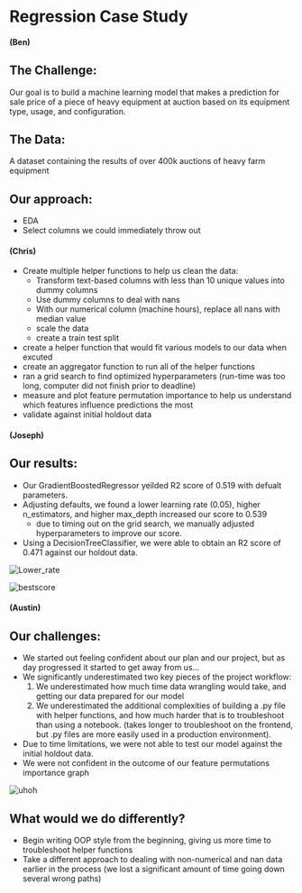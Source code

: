 # Regression Case Study

#### (Ben) 
## The Challenge: 
Our goal is to build a machine learning model that makes a prediction for sale price of a piece of heavy equipment at auction based on its equipment type, usage, and configuration. 

## The Data: 
A dataset containing the results of over 400k auctions of heavy farm equipment

## Our approach: 

- EDA 
- Select columns we could immediately throw out

#### (Chris) 
- Create multiple helper functions to help us clean the data:
  - Transform text-based columns with less than 10 unique values into dummy columns
  - Use dummy columns to deal with nans
  - With our numerical column (machine hours), replace all nans with median value
  - scale the data
  - create a train test split
- create a helper function that would fit various models to our data when excuted
- create an aggregator function to run all of the helper functions
- ran a grid search to find optimized hyperparameters (run-time was too long, computer did not finish prior to deadline) 
- measure and plot feature permutation importance to help us understand which features influence predictions the most
- validate against initial holdout data

#### (Joseph)
## Our results: 
- Our GradientBoostedRegressor yeilded R2 score of 0.519 with defualt parameters. 
- Adjusting defaults, we found a lower learning rate (0.05), higher n_estimators, and higher max_depth increased our score to 0.539
  - due to timing out on the grid search, we manually adjusted hyperparameters to improve our score. 
- Using a DecisionTreeClassifier, we were able to obtain an R2 score of 0.471 against our holdout data. 


![Lower_rate](https://user-images.githubusercontent.com/70020774/111010884-04bebd00-8355-11eb-9bf3-96b04c9dd4c3.png)

![bestscore](https://user-images.githubusercontent.com/70020774/111011325-3edc8e80-8356-11eb-8120-eddba379cda2.png)

#### (Austin)
## Our challenges: 
- We started out feeling confident about our plan and our project, but as day progressed it started to get away from us... 
- We significantly underestimated two key pieces of the project workflow: 
  1. We underestimated how much time data wrangling would take, and getting our data prepared for our model
  2. We underestimated the additional complexities of building a .py file with helper functions, and how much harder that is to troubleshoot than using a notebook. (takes longer to troubleshoot on the frontend, but .py files are more easily used in a production environment). 
- Due to time limitations, we were not able to test our model against the initial holdout data. 
- We were not confident in the outcome of our feature permutations importance graph

![uhoh](https://user-images.githubusercontent.com/70020774/111011485-d7730e80-8356-11eb-9ff1-eb50edcaf54c.png)



## What would we do differently? 
- Begin writing OOP style from the beginning, giving us more time to troubleshoot helper functions
- Take a different approach to dealing with non-numerical and nan data earlier in the process (we lost a significant amount of time going down several wrong paths) 
